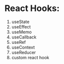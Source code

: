 # React Hooks:
1. useState
2. useEffect
3. useMemo
4. useCallback
5. useRef
6. useContext
7. useReducer
8. custom react hook
